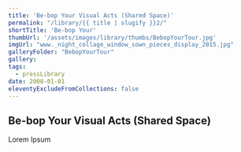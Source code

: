 ```yaml
---
title: 'Be-bop Your Visual Acts (Shared Space)'
permalink: "/library/{{ title | slugify }}2/"
shortTitle: 'Be-bop Your'
thumbUrl: '/assets/images/library/thumbs/BebopYourTour.jpg'
imgUrl: "www._night_collage_window_sown_pieces_display_2015.jpg"
galleryFolder: "BebopYourTour"
gallery:
tags:
  - pressLibrary
date: 2008-01-01
eleventyExcludeFromCollections: false
---
```



<h2>Be-bop Your Visual Acts (Shared Space)</h2>
<p>Lorem Ipsum</p>